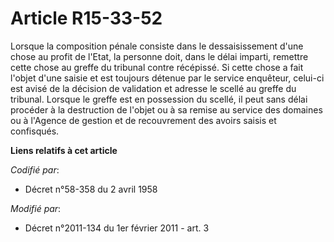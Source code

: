 # Article R15-33-52

Lorsque la composition pénale consiste dans le dessaisissement d'une chose au profit de l'Etat, la personne doit, dans le
délai imparti, remettre cette chose au greffe du tribunal contre récépissé. Si cette chose a fait l'objet d'une saisie et est
toujours détenue par le service enquêteur, celui-ci est avisé de la décision de validation et adresse le scellé au greffe du
tribunal. Lorsque le greffe est en possession du scellé, il peut sans délai procéder à la destruction de l'objet ou à sa
remise   au service des domaines ou à l'Agence de gestion et de recouvrement des avoirs saisis et confisqués.

**Liens relatifs à cet article**

_Codifié par_:

  - Décret n°58-358 du 2 avril 1958

_Modifié par_:

  - Décret n°2011-134 du 1er février 2011 - art. 3
